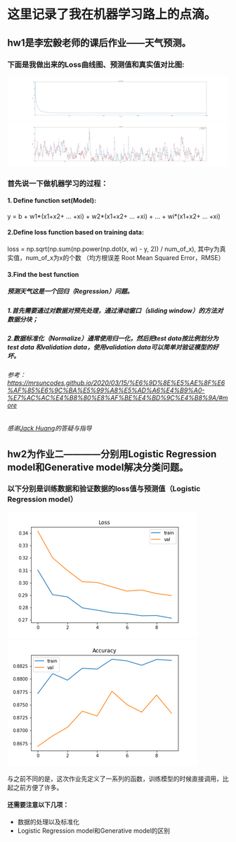 # 这里记录了我在机器学习路上的点滴。

## hw1是李宏毅老师的课后作业——天气预测。

### 下面是我做出来的Loss曲线图、预测值和真实值对比图:
![](./hw1/Loss.svg)
![](./hw1/compare.svg)

### 首先说一下做机器学习的过程：
#### 1. Define function set(Model):
y = b + w1*(x1+x2+ ... +xi) + w2*(x1+x2+ ... +xi) +  ... + wi*(x1+x2+ ... +xi)

#### 2.Define loss function based on training data:
loss = np.sqrt(np.sum(np.power(np.dot(x, w) - y, 2)) / num_of_x), 其中y为真实值，num_of_x为x的个数 （均方根误差 Root Mean Squared Error，RMSE）

#### 3.Find the best function


##### 预测天气这是一个回归（Regression）问题。
##### 1.首先需要通过对数据对预先处理，通过滑动窗口（sliding window）的方法对数据分块；
##### 2.数据标准化（Normalize）通常使用归一化，然后把test data按比例划分为test data 和validation data，使用validation data可以简单对验证模型的好坏。


###### 参考：https://mrsuncodes.github.io/2020/03/15/%E6%9D%8E%E5%AE%8F%E6%AF%85%E6%9C%BA%E5%99%A8%E5%AD%A6%E4%B9%A0-%E7%AC%AC%E4%B8%80%E8%AF%BE%E4%BD%9C%E4%B8%9A/#more
###### 感谢[Jack Huang](https://github.com/HuangJiaLian)的答疑与指导

## hw2为作业二————分别用Logistic Regression model和Generative model解决分类问题。

### 以下分别是训练数据和验证数据的loss值与预测值（Logistic Regression model）
![](./hw2/loss.png)
![](./hw2/acc.png)

与之前不同的是，这次作业先定义了一系列的函数，训练模型的时候直接调用，比起之前方便了许多。

#### 还需要注意以下几项：
* 数据的处理以及标准化
* Logistic Regression model和Generative model的区别
